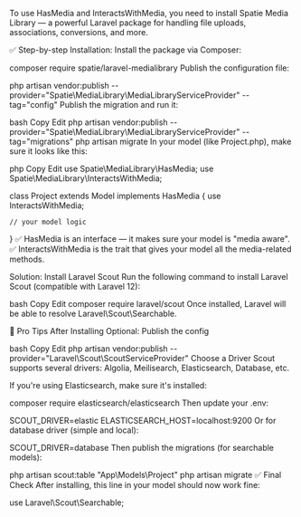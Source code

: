 To use HasMedia and InteractsWithMedia, you need to install Spatie Media Library — a powerful Laravel package for handling file uploads, associations, conversions, and more.

✅ Step-by-step Installation:
Install the package via Composer:


composer require spatie/laravel-medialibrary
Publish the configuration file:


php artisan vendor:publish --provider="Spatie\MediaLibrary\MediaLibraryServiceProvider" --tag="config"
Publish the migration and run it:

bash
Copy
Edit
php artisan vendor:publish --provider="Spatie\MediaLibrary\MediaLibraryServiceProvider" --tag="migrations"
php artisan migrate
In your model (like Project.php), make sure it looks like this:

php
Copy
Edit
use Spatie\MediaLibrary\HasMedia;
use Spatie\MediaLibrary\InteractsWithMedia;

class Project extends Model implements HasMedia
{
    use InteractsWithMedia;

    // your model logic
}
✅ HasMedia is an interface — it makes sure your model is "media aware".
✅ InteractsWithMedia is the trait that gives your model all the media-related methods.



 Solution: Install Laravel Scout
Run the following command to install Laravel Scout (compatible with Laravel 12):

bash
Copy
Edit
composer require laravel/scout
Once installed, Laravel will be able to resolve Laravel\Scout\Searchable.

🧠 Pro Tips After Installing
Optional: Publish the config

bash
Copy
Edit
php artisan vendor:publish --provider="Laravel\Scout\ScoutServiceProvider"
Choose a Driver
Scout supports several drivers: Algolia, Meilisearch, Elasticsearch, Database, etc.

If you're using Elasticsearch, make sure it's installed:


composer require elasticsearch/elasticsearch
Then update your .env:


SCOUT_DRIVER=elastic
ELASTICSEARCH_HOST=localhost:9200
Or for database driver (simple and local):


SCOUT_DRIVER=database
Then publish the migrations (for searchable models):


php artisan scout:table "App\\Models\\Project"
php artisan migrate
✅ Final Check
After installing, this line in your model should now work fine:

use Laravel\Scout\Searchable;